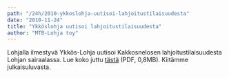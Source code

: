 ```yaml
---
path: "/24h/2010-ykkoslohja-uutisoi-lahjoitustilaisuudesta"
date: "2010-11-24"
title: "Ykköslohja uutisoi lahjoitustilaisuudesta"
author: "MTB-Lohja toy"
---
```

Lohjalla ilmestyvä Ykkös-Lohja uutisoi Kakkosnelosen lahjoitustilaisuudesta Lohjan sairaalassa. Lue koko juttu [tästä](/img/24h-2010-ykkoslohja.pdf) (PDF, 0,8MB). Kiitämme julkaisuluvasta.
